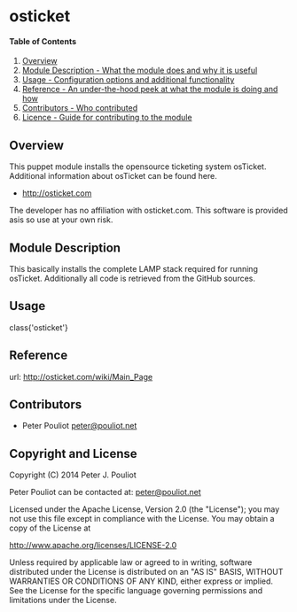 # osticket

#### Table of Contents

1. [Overview](#overview)
2. [Module Description - What the module does and why it is useful](#module-description)
4. [Usage - Configuration options and additional functionality](#usage)
5. [Reference - An under-the-hood peek at what the module is doing and how](#reference)
5. [Contributors - Who contributed](#Contributors)
6. [Licence - Guide for contributing to the module](#development)

## Overview

This puppet module installs the opensource ticketing system osTicket.
Additional information about osTicket can be found here.

  * http://osticket.com

The developer has no affiliation with osticket.com.  This software is provided asis so use at your own risk.

## Module Description

This basically installs the complete LAMP stack required for running osTicket.
Additionally all code is retrieved from the GitHub sources.

## Usage

  class{'osticket'}

## Reference

   url: http://osticket.com/wiki/Main_Page

   
## Contributors

 * Peter Pouliot <peter@pouliot.net>

## Copyright and License

Copyright (C) 2014 Peter J. Pouliot

Peter Pouliot can be contacted at: peter@pouliot.net

Licensed under the Apache License, Version 2.0 (the "License");
you may not use this file except in compliance with the License.
You may obtain a copy of the License at

  http://www.apache.org/licenses/LICENSE-2.0

Unless required by applicable law or agreed to in writing, software
distributed under the License is distributed on an "AS IS" BASIS,
WITHOUT WARRANTIES OR CONDITIONS OF ANY KIND, either express or implied.
See the License for the specific language governing permissions and
limitations under the License.

